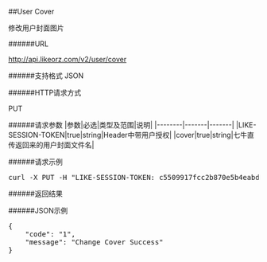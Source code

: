##User Cover修改用户封面图片
######URLhttp://api.likeorz.com/v2/user/cover######支持格式JSON######HTTP请求方式PUT######请求参数|参数|必选|类型及范围|说明|
|--------|-------|-------|
|LIKE-SESSION-TOKEN|true|string|Header中带用户授权|
|cover|true|string|七牛直传返回来的用户封面文件名|

######请求示例
<pre>
curl -X PUT -H "LIKE-SESSION-TOKEN: c5509917fcc2b870e5b4eabd4de7cd39" -d 'cover=cover_8.jpg' http://api.likeorz.com/v2/user/cover
</pre>
######返回结果######JSON示例<pre>{
    "code": "1", 
    "message": "Change Cover Success"
}
</pre>